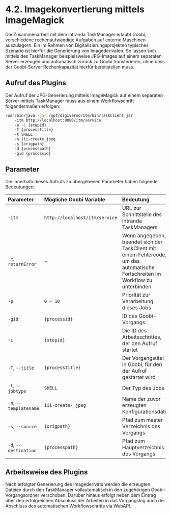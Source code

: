 # 4.2. Imagekonvertierung mittels ImageMagick

Die Zusammenarbeit mit dem intranda TaskManager erlaubt Goobi, verschiedene rechenaufwändige Aufgaben auf externe Maschinen auszulagern. Ein im Rahmen von Digitalisierungsprojekten typisches Szenario ist hierfür die Generierung von Imagederivaten. So lassen sich mittels des TaskManager beispielsweise JPG-Images auf einem separaten Server erzeugen und automatisch zurück zu Goobi transferieren, ohne dass der Goobi-Server Rechenkapazität hierfür bereitstellen muss.

## Aufruf des Plugins

Der Aufruf der JPG-Generierung mittels ImageMagick auf einem separaten Server mittels TaskManager muss aus einem Workflowschritt folgendermaßen erfolgen:

```bash
/usr/bin/java -jar /opt/digiverso/itm/bin/TaskClient.jar 
    -itm http://localhost:8080/itm/service 
    -e -i {stepid} 
    -T {processtitle} 
    -t SHELL 
    -n iii-create_jpeg 
    -s {origpath} 
    -d {processpath} 
    -gid {processid}
```

## Parameter

Die innerhalb dieses Aufrufs zu übergebenen Parameter haben folgende Bedeutungen:

| Parameter | Mögliche Goobi Variable | Bedeutung |
| :--- | :--- | :--- |
| `-itm` | `http://localhost/itm/service` | URL zur Schnittstelle des intranda TaskManagers |
| `-e`, `--returnError` | - | Wenn angegeben, beendet sich der TaskClient mit einem Fehlercode, um das automatische Fortschreiten im Workflow zu unterbinden |
| `-p` | `0 – 10` | Priorität zur Verarbeitung dieses Jobs |
| `-gid` | `{processid}` | ID des Goobi-Vorgangs |
| `-i` | `{stepid}` | Die ID des Arbeitsschrittes, der den Aufruf startet |
| `-T`, `--title` | `{processtitle}` | Der Vorgangstitel in Goobi, für den der Aufruf gestartet wird |
| `-t`, `--jobtype` | `SHELL` | Der Typ des Jobs |
| `-n`, `--templatename` | `iii-create\_jpeg` | Name der zuvor erzeugten Konfigurationsdatei |
| `-s`, `--source` | `{origpath}` | Pfad zum master Verzeichnis des Vorgangs |
| `-d`, `--destination` | `{processpath}` | Pfad zum Hauptverzeichnis des Vorgangs |

## Arbeitsweise des Plugins

Nach erfolgter Generierung des Imagederivats werden die erzeugten Dateien durch den TaskManager vollautomatisch in den zugehörigen Goobi-Vorgangsordner verschoben. Darüber hinaus erfolgt neben dem Eintrag über den erfolgreichen Abschluss der Arbeiten in das Vorgangslog auch der Abschluss des automatischen Workflowschritts via WebAPI.


